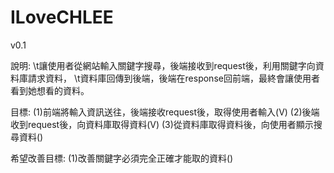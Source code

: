 # ILoveCHLEE

v0.1

說明: 
\t讓使用者從網站輸入關鍵字搜尋，後端接收到request後，利用關鍵字向資料庫請求資料，
\t資料庫回傳到後端，後端在response回前端，最終會讓使用者看到她想看的資料。

目標:
  (1)前端將輸入資訊送往，後端接收request後，取得使用者輸入(V)
  (2)後端收到request後，向資料庫取得資料(V)
  (3)從資料庫取得資料後，向使用者顯示搜尋資料()
  
希望改善目標:
  (1)改善關鍵字必須完全正確才能取的資料()
